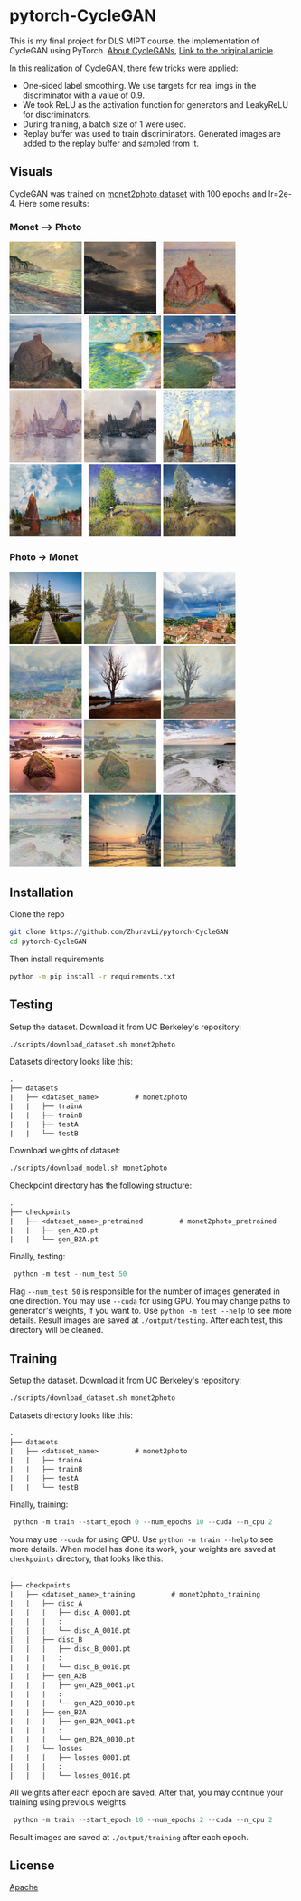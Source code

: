 # pytorch-CycleGAN

This is my final project for DLS MIPT course, the implementation of CycleGAN using PyTorch.
[About CycleGANs](https://hardikbansal.github.io/CycleGANBlog/),
[Link to the original article](https://arxiv.org/abs/1703.10593). 

In this  realization of CycleGAN, there few tricks were applied:
* One-sided label smoothing.
We use targets for real imgs in the discriminator with a value of 0.9.
* We took ReLU as the activation function for generators and LeakyReLU for discriminators.
* During training, a batch size of 1 were used.
* Replay buffer was used to train discriminators. Generated images are added to the replay buffer and sampled from it.

## Visuals
CycleGAN was trained on [monet2photo dataset](https://www.kaggle.com/datasets/balraj98/monet2photo) with 100 epochs and lr=2e-4.
Here some results:

### Monet --> Photo

<div>
<img src="./imgs/A2B/0138_real.png" height="128" width="128">
<img src="./imgs/A2B/0138_fake.png" height="128" width="128">
&nbsp;
<img src="./imgs/A2B/0015_real.png" height="128" width="128">
<img src="./imgs/A2B/0015_fake.png" height="128" width="128">
&nbsp;
<img src="./imgs/A2B/0016_real.png" height="128" width="128">
<img src="./imgs/A2B/0016_fake.png" height="128" width="128">
</div>

<div>
<img src="./imgs/A2B/0127_real.png" height="128" width="128">
<img src="./imgs/A2B/0127_fake.png" height="128" width="128">
&nbsp;
<img src="./imgs/A2B/0148_real.png" height="128" width="128">
<img src="./imgs/A2B/0148_fake.png" height="128" width="128">
&nbsp;
<img src="./imgs/A2B/0029_real.png" height="128" width="128">
<img src="./imgs/A2B/0029_fake.png" height="128" width="128">
</div>

### Photo -> Monet

<div>
<img src="./imgs/B2A/0001_real.png" height="128" width="128">
<img src="./imgs/B2A/0001_fake.png" height="128" width="128">
&nbsp;
<img src="./imgs/B2A/0009_real.png" height="128" width="128">
<img src="./imgs/B2A/0009_fake.png" height="128" width="128">
&nbsp;
<img src="./imgs/B2A/0013_real.png" height="128" width="128">
<img src="./imgs/B2A/0013_fake.png" height="128" width="128">
</div>

<div>
<img src="./imgs/B2A/0102_real.png" height="128" width="128">
<img src="./imgs/B2A/0102_fake.png" height="128" width="128">
&nbsp;
<img src="./imgs/B2A/0199_real.png" height="128" width="128">
<img src="./imgs/B2A/0199_fake.png" height="128" width="128">
&nbsp;
<img src="./imgs/B2A/0024_real.png" height="128" width="128">
<img src="./imgs/B2A/0024_fake.png" height="128" width="128">
</div>

## Installation
Clone the repo

```bash
git clone https://github.com/ZhuravLi/pytorch-CycleGAN
cd pytorch-CycleGAN
```
Then install requirements
```bash
python -m pip install -r requirements.txt
```

## Testing

Setup the dataset. Download it from UC Berkeley's repository:
```bash
./scripts/download_dataset.sh monet2photo
```
Datasets directory looks like this:

    .
    ├── datasets                   
    |   ├── <dataset_name>         # monet2photo
    |   |   ├── trainA             
    |   |   ├── trainB    
    |   |   ├── testA        
    |   |   └── testB          

Download weights of dataset:
```bash
./scripts/download_model.sh monet2photo
```
Checkpoint directory has the following structure:

    .
    ├── checkpoints                   
    |   ├── <dataset_name>_pretrained         # monet2photo_pretrained
    |   |   ├── gen_A2B.pt                    
    |   |   └── gen_B2A.pt  

Finally, testing:

```python
 python -m test --num_test 50
```
Flag `--num_test 50` is responsible for the number of images generated in one direction. You may use `--cuda` for using GPU. You may change paths to generator's weights, if you want to. Use `python -m test --help` to see more details.
Result images are saved at `./output/testing`. After each test, this directory will be cleaned.

## Training

Setup the dataset. Download it from UC Berkeley's repository:
```bash
./scripts/download_dataset.sh monet2photo
```
Datasets directory looks like this:

    .
    ├── datasets                   
    |   ├── <dataset_name>         # monet2photo
    |   |   ├── trainA             
    |   |   ├── trainB    
    |   |   ├── testA        
    |   |   └── testB          


Finally, training:

```python
 python -m train --start_epoch 0 --num_epochs 10 --cuda --n_cpu 2
```
You may use `--cuda` for using GPU. Use `python -m train --help` to see more details.
When model has done its work, your weights are saved at `checkpoints` directory, that looks like this:

    .
    ├── checkpoints                   
    |   ├── <dataset_name>_training         # monet2photo_training
    |   |   ├── disc_A     
    |   |   |   ├── disc_A_0001.pt
    |   |   |   :
    |   |   |   └── disc_A_0010.pt
    |   |   ├── disc_B   
    |   |   |   ├── disc_B_0001.pt
    |   |   |   :
    |   |   |   └── disc_B_0010.pt
    |   |   ├── gen_A2B     
    |   |   |   ├── gen_A2B_0001.pt
    |   |   |   :
    |   |   |   └── gen_A2B_0010.pt          
    |   |   ├── gen_B2A
    |   |   |   ├── gen_B2A_0001.pt
    |   |   |   :
    |   |   |   └── gen_B2A_0010.pt  
    |   |   └── losses
    |   |   |   ├── losses_0001.pt
    |   |   |   :
    |   |   |   └── losses_0010.pt 

All weights after each epoch are saved. After that, you may continue your training using previous weights.

```python
 python -m train --start_epoch 10 --num_epochs 2 --cuda --n_cpu 2
```
Result images are saved at `./output/training` after each epoch.

## License

[Apache](https://choosealicense.com/licenses/apache-2.0/)